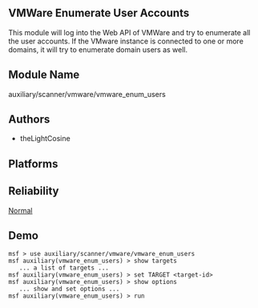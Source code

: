 ## VMWare Enumerate User Accounts

This module will log into the Web API of VMWare and try to 
enumerate all the user accounts. If the VMware instance is 
connected to one or more domains, it will try to enumerate 
domain users as well.


## Module Name
auxiliary/scanner/vmware/vmware_enum_users

## Authors
* theLightCosine





## Platforms


## Reliability
[Normal](https://github.com/rapid7/metasploit-framework/wiki/Exploit-Ranking)

## Demo

```
msf > use auxiliary/scanner/vmware/vmware_enum_users
msf auxiliary(vmware_enum_users) > show targets
   ... a list of targets ...
msf auxiliary(vmware_enum_users) > set TARGET <target-id>
msf auxiliary(vmware_enum_users) > show options
   ... show and set options ...
msf auxiliary(vmware_enum_users) > run
```
    
    